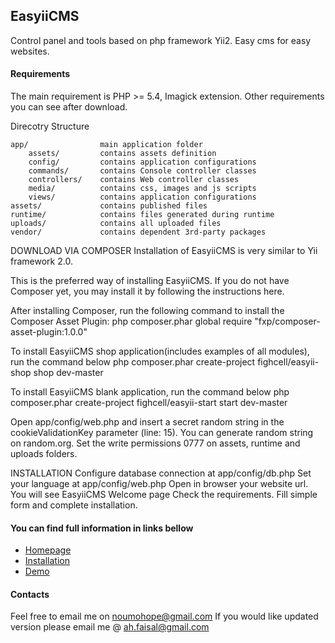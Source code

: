 ## EasyiiCMS
Control panel and tools based on php framework Yii2. Easy cms for easy websites.

#### Requirements
The main requirement is PHP >= 5.4, Imagick extension. Other requirements you can see after download.

Direcotry Structure
```
app/                main application folder
    assets/         contains assets definition
    config/         contains application configurations
    commands/       contains Console controller classes
    controllers/    contains Web controller classes
    media/          contains css, images and js scripts
    views/          contains application configurations
assets/             contains published files
runtime/            contains files generated during runtime
uploads/            contains all uploaded files
vendor/             contains dependent 3rd-party packages
```

DOWNLOAD VIA COMPOSER
Installation of EasyiiCMS is very similar to Yii framework 2.0.

This is the preferred way of installing EasyiiCMS. If you do not have Composer yet, you may install it by following the instructions here.

After installing Composer, run the following command to install the Composer Asset Plugin:
php composer.phar global require "fxp/composer-asset-plugin:1.0.0"

To install EasyiiCMS shop application(includes examples of all modules), run the command below
php composer.phar create-project fighcell/easyii-shop shop dev-master

To install EasyiiCMS blank application, run the command below
php composer.phar create-project fighcell/easyii-start start dev-master


Open app/config/web.php and insert a secret random string in the cookieValidationKey parameter (line: 15).
You can generate random string on random.org.
Set the write permissions 0777 on assets, runtime and uploads folders.

INSTALLATION
Configure database connection at app/config/db.php
Set your language at app/config/web.php
Open in browser your website url. You will see EasyiiCMS Welcome page
Check the requirements.
Fill simple form and complete installation.


#### You can find full information in links bellow ####
* [Homepage](http://easyiicms.com)
* [Installation](http://easyiicms.com/docs/install)
* [Demo](http://demo.easyiicms.com/)

#### Contacts ####

Feel free to email me on noumohope@gmail.com
If you would like updated version please email me @ ah.faisal@gmail.com
